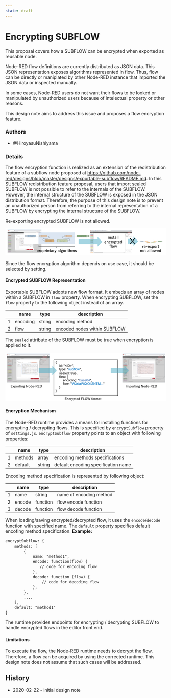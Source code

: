 ```yaml
---
state: draft
---
```


# Encrypting SUBFLOW

This proposal covers how a SUBFLOW can be encrypted when exported as reusable node.

Node-RED flow definitions are currently distributed as JSON data.  This JSON representation exposes algorithms represented in flow.  Thus, flow can be directly  or maniplated by other Node-RED instance that imported the JSON data or inspected manually.

In some cases, Node-RED users do not want their flows to be looked or manipulated by unauthorized users because of intelectual property or other reasons.

This design note aims to address this issue and proposes a flow encryption feature.

### Authors

 - @HiroyasuNishiyama

### Details

The flow encryption function is realized as an extension of the redistribution feature of a subflow node proposed at https://github.com/node-red/designs/blob/master/designs/exportable-subflow/README.md.  In this SUBFLOW redistribution feature proposal, users that import sealed SUBFLOW is not possible to refer to the internals of the SUBFLOW.  However, the internal structure of the SUBFLOW is exposed in the JSON distribution format.  Therefore, the purpose of this design note is to prevent an unauthorized person from referring to the internal representation of a SUBFLOW by encrypting the internal structure of the SUBFLOW.

Re-exporting encrypted SUBFLOW is not allowed.

![encryption](encryption.png)

Since the flow encryption algorithm depends on use case, it should be selected by setting.

#### Encrypted SUBFLOW Representation

Exportable SUBFLOW adopts new flow format.  It embeds an array of nodes within a SUBFLOW in `flow` property.  When encrypting SUBFLOW, set the `flow` property to the following object instead of an array.

|      | name     | type   | description                  |
| ---- | -------- | ------ | ---------------------------- |
| 1    | encoding | string | encoding method              |
| 2    | flow     | string | encoded nodes within SUBFLOW |

The `sealed` attribute of the SUBFLOW must be true when encryption is applied to it.

![encrypted-json](encrypted-json.png)

#### Encryption Mechanism

The Node-RED runtime provides a means for installing functions for encrypting / decrypting flows.  This is specified by `encryptSubflow` property of `settings.js`.  `encryptSubflow` property points to an object with following properties:

|      | name    | type   | description                         |
| ---- | ------- | ------ | ----------------------------------- |
| 1    | methods | array  | encoding methods specifications     |
| 2    | default | string | default encoding specification name |

Encoding method specification is represented by following object:

|      | name   | type     | description             |
| ---- | ------ | -------- | ----------------------- |
| 1    | name   | string   | name of encoding method |
| 2    | encode | function | flow encode function    |
| 3    | decode | function | flow decode function    |

When loading/saving encrypted/decrypted flow, it uses the `encode`/`decode` function with specified name.  The `default` property specifies default encofing method specification. 
**Example:**

```
encryptSubflow: {
    methods: [
        {
            name: "method1",
            encode: function(flow) {
               // code for encoding flow
            },
            decode: function (flow) {
                // code for decoding flow
            },
        },
        ....
    ],
    default: "method1"
}
```

The runtime provides endpoints for encrypting / decrypting SUBFLOW to handle encrypted flows in the editor front end.

#### Limitations

To execute the flow, the Node-RED runtime needs to decrypt the flow.  Therefore, a flow can be acquired by using the corrected runtime.  This design note does not assume that such cases will be addressed.

## History

  - 2020-02-22 - initial design note